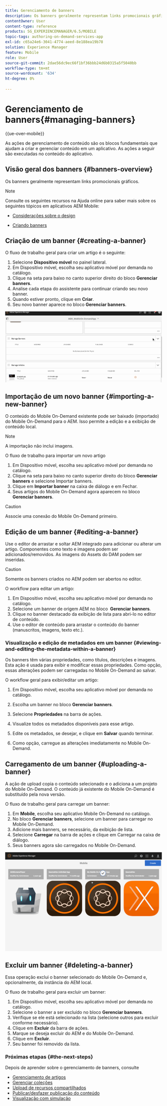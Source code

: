 ```yaml
---
title: Gerenciamento de banners
description: Os banners geralmente representam links promocionais gráficos. Siga esta página para saber mais.
contentOwner: User
content-type: reference
products: SG_EXPERIENCEMANAGER/6.5/MOBILE
topic-tags: authoring-on-demand-services-app
exl-id: c65a24e6-3041-4774-aeed-8e188ea19b78
solution: Experience Manager
feature: Mobile
role: User
source-git-commit: 2dae56dc9ec66f1bf36bbb24d6b0315a5f5040bb
workflow-type: tm+mt
source-wordcount: '634'
ht-degree: 0%

---
```


# Gerenciamento de banners{#managing-banners}

{{ue-over-mobile}}

As ações de gerenciamento de conteúdo são os blocos fundamentais que ajudam a criar e gerenciar conteúdo em um aplicativo. As ações a seguir são executadas no conteúdo do aplicativo.

## Visão geral dos banners {#banners-overview}

Os banners geralmente representam links promocionais gráficos.

>[!NOTE]
>
>Consulte os seguintes recursos na Ajuda online para saber mais sobre os seguintes tópicos em aplicativos AEM Mobile:
>
>* [Considerações sobre o design](https://helpx.adobe.com/digital-publishing-solution/help/design-app.html)
>
>* [Criando banners](https://helpx.adobe.com/digital-publishing-solution/help/creating-banners.html)
>

## Criação de um banner {#creating-a-banner}

O fluxo de trabalho geral para criar um artigo é o seguinte:

1. Selecione **Dispositivo móvel** no painel lateral.
1. Em Dispositivo móvel, escolha seu aplicativo móvel por demanda no catálogo.
1. Clique na seta para baixo no canto superior direito do bloco **Gerenciar banners**.
1. Analise cada etapa do assistente para continuar criando seu novo banner.
1. Quando estiver pronto, clique em **Criar**.
1. Seu novo banner aparece no bloco **Gerenciar banners**.

![chlimage_1-6](assets/chlimage_1-6.gif)

## Importação de um novo banner {#importing-a-new-banner}

O conteúdo do Mobile On-Demand existente pode ser baixado (importado) do Mobile On-Demand para o AEM. Isso permite a edição e a exibição de conteúdo local.

>[!NOTE]
>
>A importação não inclui imagens.

O fluxo de trabalho para importar um novo artigo

1. Em Dispositivo móvel, escolha seu aplicativo móvel por demanda no catálogo.
1. Clique na seta para baixo no canto superior direito do bloco **Gerenciar banners** e selecione Importar banners.
1. Clique em **Importar banner** na caixa de diálogo e em Fechar.
1. Seus artigos do Mobile On-Demand agora aparecem no bloco **Gerenciar banners**.

>[!CAUTION]
>
>Associe uma conexão do Mobile On-Demand primeiro.

## Edição de um banner {#editing-a-banner}

Use o editor de arrastar e soltar AEM integrado para adicionar ou alterar um artigo. Componentes como texto e imagens podem ser adicionados/removidos. As imagens do Assets do DAM podem ser inseridas.

>[!CAUTION]
>
>Somente os banners criados no AEM podem ser abertos no editor.

O workflow para editar um artigo:

1. Em Dispositivo móvel, escolha seu aplicativo móvel por demanda no catálogo.
1. Selecione um banner de origem AEM no bloco **&#x200B; Gerenciar banners**.
1. Clique no banner destacado da exibição de lista para abri-lo no editor de conteúdo.
1. Use o editor de conteúdo para arrastar o conteúdo do banner (manuscritos, imagens, texto etc.).

### Visualização e edição de metadados em um banner {#viewing-and-editing-the-metadata-within-a-banner}

Os banners têm várias propriedades, como títulos, descrições e imagens. Esta ação é usada para exibir e modificar essas propriedades. Como opção, essas alterações podem ser carregadas no Mobile On-Demand ao salvar.

O workflow geral para exibir/editar um artigo:

1. Em Dispositivo móvel, escolha seu aplicativo móvel por demanda no catálogo.
1. Escolha um banner no bloco **Gerenciar banners**.

1. Selecione **Propriedades** na barra de ações.
1. Visualize todos os metadados disponíveis para esse artigo.
1. Edite os metadados, se desejar, e clique em **Salvar** quando terminar.
1. Como opção, carregue as alterações imediatamente no Mobile On-Demand.

## Carregamento de um banner {#uploading-a-banner}

A ação de upload copia o conteúdo selecionado e o adiciona a um projeto do Mobile On-Demand. O conteúdo já existente do Mobile On-Demand é substituído pela nova versão.

O fluxo de trabalho geral para carregar um banner:

1. Em **Mobile**, escolha seu aplicativo Mobile On-Demand no catálogo.
1. No bloco **Gerenciar banners**, selecione um banner para carregar no Mobile On-Demand.
1. Adicione mais banners, se necessário, da exibição de lista.
1. Selecione **Carregar** na barra de ações e clique em Carregar na caixa de diálogo.
1. Seus banners agora são carregados no Mobile On-Demand.

![chlimage_1-7](assets/chlimage_1-7.gif)

## Excluir um banner {#deleting-a-banner}

Essa operação exclui o banner selecionado do Mobile On-Demand e, opcionalmente, da instância do AEM local.

O fluxo de trabalho geral para excluir um banner:

1. Em Dispositivo móvel, escolha seu aplicativo móvel por demanda no catálogo.
1. Selecione o banner a ser excluído no bloco **Gerenciar banners**.
1. Verifique se ele está selecionado na lista (selecione outros para excluir conforme necessário).
1. Clique em **Excluir** da barra de ações.
1. Marque se deseja excluir do AEM e do Mobile On-Demand.
1. Clique em **Excluir**.
1. Seu banner foi removido da lista.

### Próximas etapas {#the-next-steps}

Depois de aprender sobre o gerenciamento de banners, consulte

* [Gerenciamento de artigos](/help/mobile/mobile-on-demand-managing-articles.md)
* [Gerenciar coleções](/help/mobile/mobile-on-demand-managing-collections.md)
* [Upload de recursos compartilhados](/help/mobile/mobile-on-demand-shared-resources.md)
* [Publicar/desfazer publicação do conteúdo](/help/mobile/mobile-on-demand-publishing-unpublishing.md)
* [Visualização com simulação](/help/mobile/aem-mobile-manage-ondemand-services.md)
